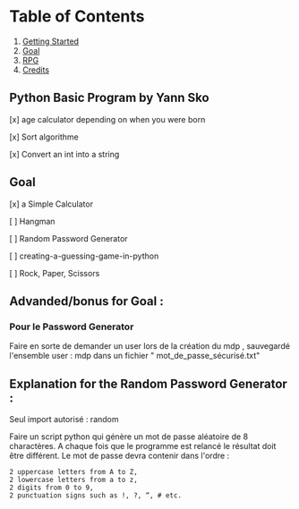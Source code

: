 
# Table of Contents

1. [Getting Started](#Getting-Started)
2. [Goal](#Goal)
3. [RPG](#Explanation-for-the-Random-Password-Generator)
4. [Credits](#Credit)




## Python Basic Program by Yann Sko

[x] age calculator depending on when you were born

[x] Sort algorithme

[x] Convert an int into a string




## Goal
[x] a Simple Calculator

[ ] Hangman

[ ] Random Password Generator

[ ] creating-a-guessing-game-in-python

[ ] Rock, Paper, Scissors 

## Advanded/bonus for Goal :

### Pour le Password Generator 

Faire en sorte de demander un user lors de la création du mdp , 
sauvegardé l'ensemble user : mdp dans un fichier " mot_de_passe_sécurisé.txt"






## Explanation for the Random Password Generator :
Seul import autorisé : random

Faire un script python qui génère un mot de passe aléatoire de 8 charactères. A chaque fois que le programme est relancé le résultat doit être différent.
Le mot de passe devra contenir dans l'ordre : 

    2 uppercase letters from A to Z,
    2 lowercase letters from a to z,
    2 digits from 0 to 9,
    2 punctuation signs such as !, ?, “, # etc.
